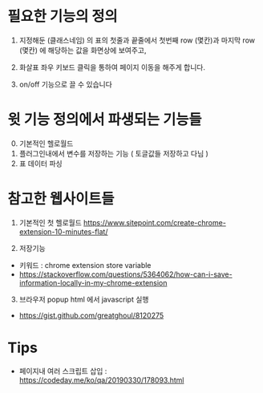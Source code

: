 # 필요한 기능의 정의
1) 지정해둔 (클래스네임) 의 표의 첫줄과 끝줄에서
첫번째 row (몇칸)과 마지막 row (몇칸) 에 해당하는 값을
화면상에 보여주고,

2) 화살표 좌우 키보드 클릭을 통하여 페이지 이동을 해주게 합니다. 

3) on/off 기능으로 끌 수 있습니다


# 윗 기능 정의에서 파생되는 기능들

0) 기본적인 헬로월드
1) 플러그인내에서 변수를 저장하는 기능 ( 토글값들 저장하고 다님 )
2) 표 데이터 파싱



# 참고한 웹사이트들

1. 기본적인 첫 헬로월드 https://www.sitepoint.com/create-chrome-extension-10-minutes-flat/

2. 저장기능 
- 키워드 : chrome extension store variable
- https://stackoverflow.com/questions/5364062/how-can-i-save-information-locally-in-my-chrome-extension

3. 브라우저 popup html 에서 javascript 실행
- https://gist.github.com/greatghoul/8120275

# Tips
- 페이지내 여러 스크립트 삽입 : https://codeday.me/ko/qa/20190330/178093.html
